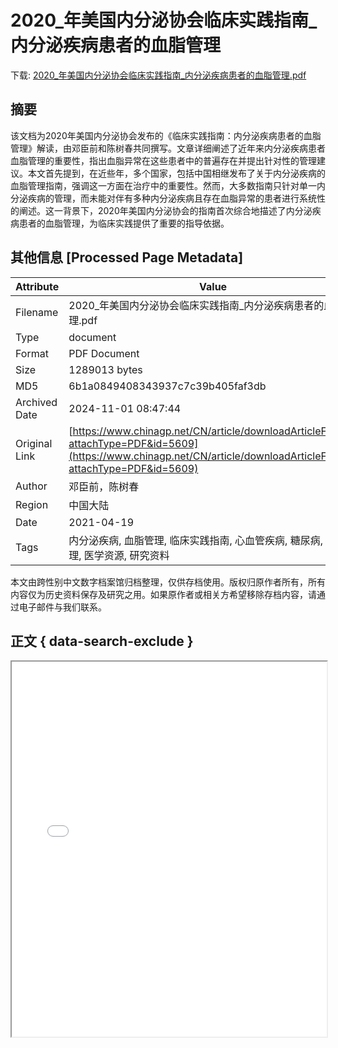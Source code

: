 # 2020_年美国内分泌协会临床实践指南_内分泌疾病患者的血脂管理

<!-- tcd_download_link -->
下载: <a href="2020_年美国内分泌协会临床实践指南_内分泌疾病患者的血脂管理.pdf" download>2020_年美国内分泌协会临床实践指南_内分泌疾病患者的血脂管理.pdf</a>
<!-- tcd_download_link_end -->

## 摘要

<!-- tcd_abstract -->
该文档为2020年美国内分泌协会发布的《临床实践指南：内分泌疾病患者的血脂管理》解读，由邓臣前和陈树春共同撰写。文章详细阐述了近年来内分泌疾病患者血脂管理的重要性，指出血脂异常在这些患者中的普遍存在并提出针对性的管理建议。本文首先提到，在近些年，多个国家，包括中国相继发布了关于内分泌疾病的血脂管理指南，强调这一方面在治疗中的重要性。然而，大多数指南只针对单一内分泌疾病的管理，而未能对伴有多种内分泌疾病且存在血脂异常的患者进行系统性的阐述。这一背景下，2020年美国内分泌协会的指南首次综合地描述了内分泌疾病患者的血脂管理，为临床实践提供了重要的指导依据。

<!-- tcd_abstract_end -->

## 其他信息 [Processed Page Metadata]

| Attribute       | Value                                  |
|-----------------|----------------------------------------|
| Filename        | 2020_年美国内分泌协会临床实践指南_内分泌疾病患者的血脂管理.pdf                             |
| Type            | document                                 |
| Format          | PDF Document                               |
| Size            | 1289013 bytes                           |
| MD5             | 6b1a0849408343937c7c39b405faf3db                                  |
| Archived Date   | 2024-11-01 08:47:44                             |
| Original Link   | [https://www.chinagp.net/CN/article/downloadArticleFile.do?attachType=PDF&id=5609](https://www.chinagp.net/CN/article/downloadArticleFile.do?attachType=PDF&id=5609)                         |
| Author          | 邓臣前，陈树春                               |
| Region          | 中国大陆                               |
| Date            | 2021-04-19                                 |
| Tags            | 内分泌疾病, 血脂管理, 临床实践指南, 心血管疾病, 糖尿病, 肥胖管理, 医学资源, 研究资料                                 |

本文由跨性别中文数字档案馆归档整理，仅供存档使用。版权归原作者所有，所有内容仅为历史资料保存及研究之用。如果原作者或相关方希望移除存档内容，请通过电子邮件与我们联系。

## 正文 { data-search-exclude }

<!-- tcd_main_text -->
<iframe src="../2020_年美国内分泌协会临床实践指南_内分泌疾病患者的血脂管理.pdf" width="100%" height="600px">
    <p>无法显示PDF，请下载查看。</p>
</iframe>
<!-- tcd_main_text_end -->

